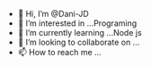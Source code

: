 - 👋 Hi, I’m @Dani-JD
- 👀 I’m interested in ...Programing
- 🌱 I’m currently learning ...Node js
- 💞️ I’m looking to collaborate on ...
- 📫 How to reach me ...

<!---
Dani-JD/Dani-JD is a ✨ special ✨ repository because its `README.md` (this file) appears on your GitHub profile.
You can click the Preview link to take a look at your changes.
--->
